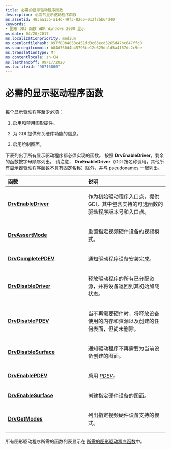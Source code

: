 ```yaml
---
title: 必需的显示驱动程序函数
description: 必需的显示驱动程序函数
ms.assetid: 483aa13b-a14d-49f3-8265-013f7bb64d40
keywords:
- 图形 DDI 函数 WDK Windows 2000 显示
ms.date: 04/20/2017
ms.localizationpriority: medium
ms.openlocfilehash: 097f80b4853c451fd3c63ecd3265d47bc647ffc0
ms.sourcegitcommit: b84d760d4b45795be12e625db1d5a4167dc2c9ee
ms.translationtype: MT
ms.contentlocale: zh-CN
ms.lasthandoff: 09/17/2020
ms.locfileid: "90716000"
---
```

# <a name="required-display-driver-functions"></a>必需的显示驱动程序函数


## <span id="ddk_required_display_driver_functions_gg"></span><span id="DDK_REQUIRED_DISPLAY_DRIVER_FUNCTIONS_GG"></span>


每个显示驱动程序至少必须：

1.  启用和禁用图形硬件。

2.  为 GDI 提供有关硬件功能的信息。

3.  启用绘制图面。

下表列出了所有显示驱动程序都必须实现的函数。 按照 **DrvEnableDriver**，剩余的函数按字母顺序列出。 请注意， **DrvEnableDriver**（GDI 按名称调用，其他所有显示器驱动程序函数不具有固定名称）除外，并与 pseudonames 一起列出。

<table>
<colgroup>
<col width="50%" />
<col width="50%" />
</colgroup>
<thead>
<tr class="header">
<th align="left">函数</th>
<th align="left">说明</th>
</tr>
</thead>
<tbody>
<tr class="odd">
<td align="left"><p><a href="/windows/win32/api/winddi/nf-winddi-drvenabledriver" data-raw-source="[&lt;strong&gt;DrvEnableDriver&lt;/strong&gt;](/windows/win32/api/winddi/nf-winddi-drvenabledriver)"><strong>DrvEnableDriver</strong></a></p></td>
<td align="left"><p>作为初始驱动程序入口点，提供 GDI，其中包含支持的可选函数的驱动程序版本号和入口点。</p></td>
</tr>
<tr class="even">
<td align="left"><p><a href="/windows/win32/api/winddi/nf-winddi-drvassertmode" data-raw-source="[&lt;strong&gt;DrvAssertMode&lt;/strong&gt;](/windows/win32/api/winddi/nf-winddi-drvassertmode)"><strong>DrvAssertMode</strong></a></p></td>
<td align="left"><p>重置指定视频硬件设备的视频模式。</p></td>
</tr>
<tr class="odd">
<td align="left"><p><a href="/windows/win32/api/winddi/nf-winddi-drvcompletepdev" data-raw-source="[&lt;strong&gt;DrvCompletePDEV&lt;/strong&gt;](/windows/win32/api/winddi/nf-winddi-drvcompletepdev)"><strong>DrvCompletePDEV</strong></a></p></td>
<td align="left"><p>通知驱动程序设备安装完成。</p></td>
</tr>
<tr class="even">
<td align="left"><p><a href="/windows/win32/api/winddi/nf-winddi-drvdisabledriver" data-raw-source="[&lt;strong&gt;DrvDisableDriver&lt;/strong&gt;](/windows/win32/api/winddi/nf-winddi-drvdisabledriver)"><strong>DrvDisableDriver</strong></a></p></td>
<td align="left"><p>释放驱动程序的所有已分配资源，并将设备返回到其初始加载状态。</p></td>
</tr>
<tr class="odd">
<td align="left"><p><a href="/windows/win32/api/winddi/nf-winddi-drvdisablepdev" data-raw-source="[&lt;strong&gt;DrvDisablePDEV&lt;/strong&gt;](/windows/win32/api/winddi/nf-winddi-drvdisablepdev)"><strong>DrvDisablePDEV</strong></a></p></td>
<td align="left"><p>当不再需要硬件时，将释放设备使用的内存和资源以及创建的任何表面，但尚未删除。</p></td>
</tr>
<tr class="even">
<td align="left"><p><a href="/windows/win32/api/winddi/nf-winddi-drvdisablesurface" data-raw-source="[&lt;strong&gt;DrvDisableSurface&lt;/strong&gt;](/windows/win32/api/winddi/nf-winddi-drvdisablesurface)"><strong>DrvDisableSurface</strong></a></p></td>
<td align="left"><p>通知驱动程序不再需要为当前设备创建的图面。</p></td>
</tr>
<tr class="odd">
<td align="left"><p><a href="/windows/win32/api/winddi/nf-winddi-drvenablepdev" data-raw-source="[&lt;strong&gt;DrvEnablePDEV&lt;/strong&gt;](/windows/win32/api/winddi/nf-winddi-drvenablepdev)"><strong>DrvEnablePDEV</strong></a></p></td>
<td align="left"><p>启用 <a href="/windows-hardware/drivers/#wdkgloss-pdev" data-raw-source="&lt;em&gt;PDEV&lt;/em&gt;"><em>PDEV</em></a>。</p></td>
</tr>
<tr class="even">
<td align="left"><p><a href="/windows/win32/api/winddi/nf-winddi-drvenablesurface" data-raw-source="[&lt;strong&gt;DrvEnableSurface&lt;/strong&gt;](/windows/win32/api/winddi/nf-winddi-drvenablesurface)"><strong>DrvEnableSurface</strong></a></p></td>
<td align="left"><p>创建指定硬件设备的图面。</p></td>
</tr>
<tr class="odd">
<td align="left"><p><a href="/windows/win32/api/winddi/nf-winddi-drvgetmodes" data-raw-source="[&lt;strong&gt;DrvGetModes&lt;/strong&gt;](/windows/win32/api/winddi/nf-winddi-drvgetmodes)"><strong>DrvGetModes</strong></a></p></td>
<td align="left"><p>列出指定视频硬件设备支持的模式。</p></td>
</tr>
</tbody>
</table>

 

所有图形驱动程序所需的函数列表显示在 [所需的图形驱动程序函数](required-graphics-driver-functions.md)中。

